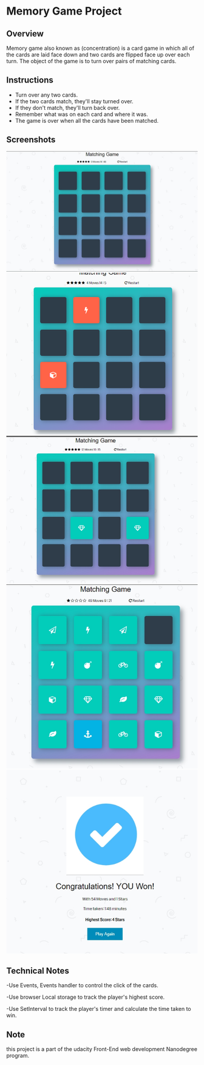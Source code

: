 # Memory Game Project

## Overview 

Memory game also known as (concentration) is a card game in which all of the cards are laid face down and two cards are flipped face up over each turn.
The object of the game is to turn over pairs of matching cards.

## Instructions

* Turn over any two cards.
* If the two cards match, they'll stay turned over.
* If they don't match, they'll turn back over.
* Remember what was on each card and where it was.
* The game is over when all the cards have been matched.

## Screenshots

![ScreenShot1](img/ss1.jpg)
![ScreenShot1](img/ss2.png)
![ScreenShot1](img/ss3.jpg)
![ScreenShot1](img/ss4.jpg)
![ScreenShot1](img/ss5.jpg)

## Technical Notes

-Use Events, Events handler to control the click of the cards.

-Use browser Local storage to track the player's highest score.

-Use SetInterval to track the player's timer and calculate the time taken to win.

## Note

this project is a part of the udacity Front-End web development Nanodegree program.
